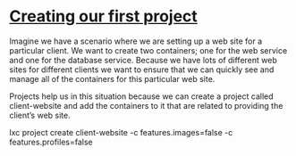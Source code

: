 # **[Creating our first project](https://ubuntu.com/tutorials/introduction-to-lxd-projects#3-creating-our-first-project)**

Imagine we have a scenario where we are setting up a web site for a particular client. We want to create two containers; one for the web service and one for the database service. Because we have lots of different web sites for different clients we want to ensure that we can quickly see and manage all of the containers for this particular web site.

Projects help us in this situation because we can create a project called client-website and add the containers to it that are related to providing the client’s web site.

lxc project create client-website -c features.images=false -c features.profiles=false
